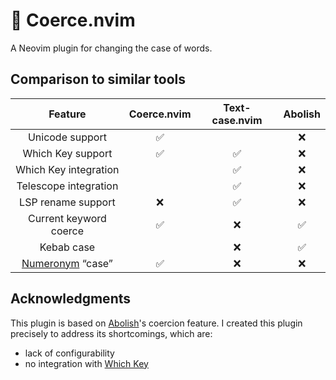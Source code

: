# 🔄 Coerce.nvim

A Neovim plugin for changing the case of words.

## Comparison to similar tools

| Feature                | Coerce.nvim | Text-case.nvim | Abolish |
| :--:                   | :--:        | :--:           | :--:    |
| Unicode support        | ✅          |                | ❌      |
| Which Key support      | ✅          | ✅             | ❌      |
| Which Key integration  |             | ✅             | ❌      |
| Telescope integration  |             | ✅             | ❌      |
| LSP rename support     | ❌          | ✅             | ❌      |
| Current keyword coerce | ✅          | ❌             | ✅      |
| Kebab case             |             | ❌             | ✅      |
| [Numeronym] “case”     | ✅          | ❌             | ❌      |

## Acknowledgments

This plugin is based on [Abolish][abolish]'s coercion feature. I created this
plugin precisely to address its shortcomings, which are:

- lack of configurability
- no integration with [Which Key][which-key]

[abolish]: https://github.com/tpope/vim-abolish
[which-key]: https://github.com/folke/which-key.nvim
[Numeronym]: https://en.wikipedia.org/wiki/Numeronym#Numerical_contractions

